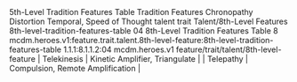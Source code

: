 <ability>
  <name>5th-Level Tradition Features Table</name>
  <keywords>
    <keyword>Tradition</keyword>
  </keywords>
  <type>Features</type>
  <distance>Chronopathy</distance>
  <target>Distortion Temporal, Speed of Thought</target>
  <metadata>
    <class>talent</class>
    <feature_type>trait</feature_type>
    <file_dpath>Talent/8th-Level Features</file_dpath>
    <item_id>8th-level-tradition-features-table</item_id>
    <item_index>04</item_index>
    <item_name>8th-Level Tradition Features Table</item_name>
    <level>8</level>
    <scc>mcdm.heroes.v1:feature.trait.talent.8th-level-feature:8th-level-tradition-features-table</scc>
    <scdc>1.1.1:8.1.1.2:04</scdc>
    <source>mcdm.heroes.v1</source>
    <type>feature/trait/talent/8th-level-feature</type>
  </metadata>
  <effects>
    <effect type="mundane">| Telekinesis | Kinetic Amplifier, Triangulate        |
| Telepathy   | Compulsion, Remote Amplification      |</effect>
  </effects>
</ability>
